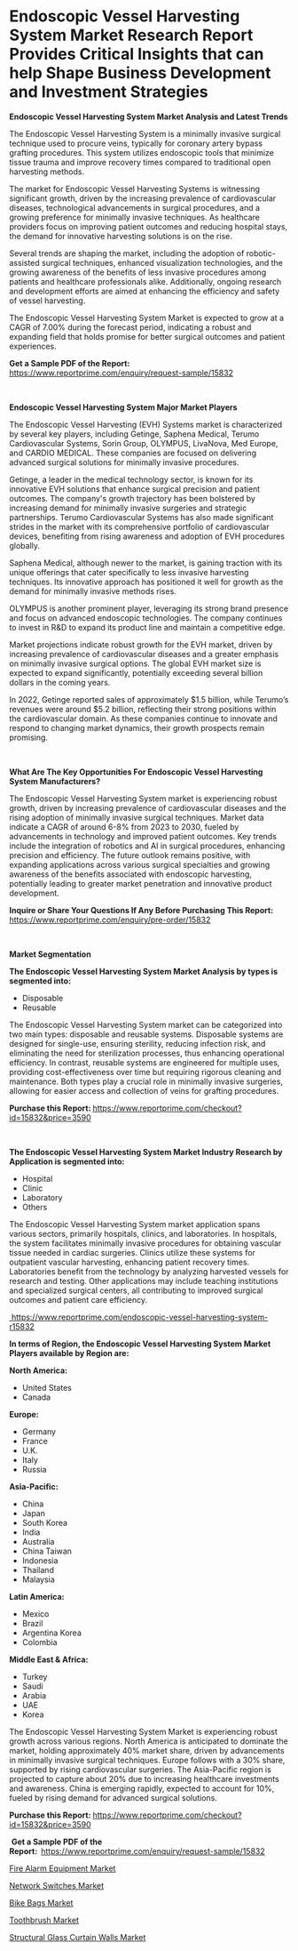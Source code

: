 <p><h1>Endoscopic Vessel Harvesting System Market Research Report Provides Critical Insights that can help Shape Business Development and Investment Strategies</h1></p><p><strong>Endoscopic Vessel Harvesting System Market Analysis and Latest Trends</strong></p>
<p><p>The Endoscopic Vessel Harvesting System is a minimally invasive surgical technique used to procure veins, typically for coronary artery bypass grafting procedures. This system utilizes endoscopic tools that minimize tissue trauma and improve recovery times compared to traditional open harvesting methods. </p><p>The market for Endoscopic Vessel Harvesting Systems is witnessing significant growth, driven by the increasing prevalence of cardiovascular diseases, technological advancements in surgical procedures, and a growing preference for minimally invasive techniques. As healthcare providers focus on improving patient outcomes and reducing hospital stays, the demand for innovative harvesting solutions is on the rise.</p><p>Several trends are shaping the market, including the adoption of robotic-assisted surgical techniques, enhanced visualization technologies, and the growing awareness of the benefits of less invasive procedures among patients and healthcare professionals alike. Additionally, ongoing research and development efforts are aimed at enhancing the efficiency and safety of vessel harvesting.</p><p>The Endoscopic Vessel Harvesting System Market is expected to grow at a CAGR of 7.00% during the forecast period, indicating a robust and expanding field that holds promise for better surgical outcomes and patient experiences.</p></p>
<p><strong>Get a Sample PDF of the Report:&nbsp;</strong> <a href="https://www.reportprime.com/enquiry/request-sample/15832?utm_campaign=1789&utm_medium=2&utm_source=Github&utm_content=ia&utm_term=25122024&utm_id=endoscopic-vessel-harvesting-system">https://www.reportprime.com/enquiry/request-sample/15832</a></p>
<p>&nbsp;</p>
<p><strong>Endoscopic Vessel Harvesting System Major Market Players</strong></p>
<p><p>The Endoscopic Vessel Harvesting (EVH) Systems market is characterized by several key players, including Getinge, Saphena Medical, Terumo Cardiovascular Systems, Sorin Group, OLYMPUS, LivaNova, Med Europe, and CARDIO MEDICAL. These companies are focused on delivering advanced surgical solutions for minimally invasive procedures.</p><p>Getinge, a leader in the medical technology sector, is known for its innovative EVH solutions that enhance surgical precision and patient outcomes. The company's growth trajectory has been bolstered by increasing demand for minimally invasive surgeries and strategic partnerships. Terumo Cardiovascular Systems has also made significant strides in the market with its comprehensive portfolio of cardiovascular devices, benefiting from rising awareness and adoption of EVH procedures globally.</p><p>Saphena Medical, although newer to the market, is gaining traction with its unique offerings that cater specifically to less invasive harvesting techniques. Its innovative approach has positioned it well for growth as the demand for minimally invasive methods rises.</p><p>OLYMPUS is another prominent player, leveraging its strong brand presence and focus on advanced endoscopic technologies. The company continues to invest in R&D to expand its product line and maintain a competitive edge.</p><p>Market projections indicate robust growth for the EVH market, driven by increasing prevalence of cardiovascular diseases and a greater emphasis on minimally invasive surgical options. The global EVH market size is expected to expand significantly, potentially exceeding several billion dollars in the coming years.</p><p>In 2022, Getinge reported sales of approximately $1.5 billion, while Terumo’s revenues were around $5.2 billion, reflecting their strong positions within the cardiovascular domain. As these companies continue to innovate and respond to changing market dynamics, their growth prospects remain promising.</p></p>
<p>&nbsp;</p>
<p><strong>What Are The Key Opportunities For Endoscopic Vessel Harvesting System Manufacturers?</strong></p>
<p><p>The Endoscopic Vessel Harvesting System market is experiencing robust growth, driven by increasing prevalence of cardiovascular diseases and the rising adoption of minimally invasive surgical techniques. Market data indicate a CAGR of around 6-8% from 2023 to 2030, fueled by advancements in technology and improved patient outcomes. Key trends include the integration of robotics and AI in surgical procedures, enhancing precision and efficiency. The future outlook remains positive, with expanding applications across various surgical specialties and growing awareness of the benefits associated with endoscopic harvesting, potentially leading to greater market penetration and innovative product development.</p></p>
<p><strong>Inquire or Share Your Questions If Any Before Purchasing This Report:</strong> <a href="https://www.reportprime.com/enquiry/pre-order/15832?utm_campaign=1789&utm_medium=2&utm_source=Github&utm_content=ia&utm_term=25122024&utm_id=endoscopic-vessel-harvesting-system">https://www.reportprime.com/enquiry/pre-order/15832</a></p>
<p>&nbsp;</p>
<p><strong>Market Segmentation</strong></p>
<p><strong>The Endoscopic Vessel Harvesting System Market Analysis by types is segmented into:</strong></p>
<p><ul><li>Disposable</li><li>Reusable</li></ul></p>
<p><p>The Endoscopic Vessel Harvesting System market can be categorized into two main types: disposable and reusable systems. Disposable systems are designed for single-use, ensuring sterility, reducing infection risk, and eliminating the need for sterilization processes, thus enhancing operational efficiency. In contrast, reusable systems are engineered for multiple uses, providing cost-effectiveness over time but requiring rigorous cleaning and maintenance. Both types play a crucial role in minimally invasive surgeries, allowing for easier access and collection of veins for grafting procedures.</p></p>
<p><strong>Purchase this Report:&nbsp;</strong><a href="https://www.reportprime.com/checkout?id=15832&price=3590&utm_campaign=1789&utm_medium=2&utm_source=Github&utm_content=ia&utm_term=25122024&utm_id=endoscopic-vessel-harvesting-system">https://www.reportprime.com/checkout?id=15832&price=3590</a></p>
<p>&nbsp;</p>
<p><strong>The Endoscopic Vessel Harvesting System Market Industry Research by Application is segmented into:</strong></p>
<p><ul><li>Hospital</li><li>Clinic</li><li>Laboratory</li><li>Others</li></ul></p>
<p><p>The Endoscopic Vessel Harvesting System market application spans various sectors, primarily hospitals, clinics, and laboratories. In hospitals, the system facilitates minimally invasive procedures for obtaining vascular tissue needed in cardiac surgeries. Clinics utilize these systems for outpatient vascular harvesting, enhancing patient recovery times. Laboratories benefit from the technology by analyzing harvested vessels for research and testing. Other applications may include teaching institutions and specialized surgical centers, all contributing to improved surgical outcomes and patient care efficiency.</p></p>
<p><a href="https://www.reportprime.com/endoscopic-vessel-harvesting-system-r15832?utm_campaign=1789&utm_medium=2&utm_source=Github&utm_content=ia&utm_term=25122024&utm_id=endoscopic-vessel-harvesting-system">&nbsp;https://www.reportprime.com/endoscopic-vessel-harvesting-system-r15832</a></p>
<p><strong>In terms of Region, the Endoscopic Vessel Harvesting System Market Players available by Region are:</strong></p>
<p>
    <p> <strong> North America: </strong>
        <ul>
            <li>United States</li>
            <li>Canada</li>
        </ul>
        </p> 
    <p> <strong> Europe: </strong>
        <ul>
            <li>Germany</li>
            <li>France</li>
            <li>U.K.</li>
            <li>Italy</li>
            <li>Russia</li>
        </ul>
        </p> 
    <p> <strong> Asia-Pacific: </strong>
        <ul>
            <li>China</li>
            <li>Japan</li>
            <li>South Korea</li>
            <li>India</li>
            <li>Australia</li>
            <li>China Taiwan</li>
            <li>Indonesia</li>
            <li>Thailand</li>
            <li>Malaysia</li>
        </ul>
        </p> 
    <p> <strong> Latin America: </strong>
        <ul>
            <li>Mexico</li>
            <li>Brazil</li>
            <li>Argentina Korea</li>
            <li>Colombia</li>
        </ul>
        </p> 
    <p> <strong> Middle East & Africa: </strong>
        <ul>
            <li>Turkey</li>
            <li>Saudi</li>
            <li>Arabia</li>
            <li>UAE</li>
            <li>Korea</li>
        </ul>
    </p>
    </p>
<p><p>The Endoscopic Vessel Harvesting System Market is experiencing robust growth across various regions. North America is anticipated to dominate the market, holding approximately 40% market share, driven by advancements in minimally invasive surgical techniques. Europe follows with a 30% share, supported by rising cardiovascular surgeries. The Asia-Pacific region is projected to capture about 20% due to increasing healthcare investments and awareness. China is emerging rapidly, expected to account for 10%, fueled by rising demand for advanced surgical solutions.</p></p>
<p><strong>Purchase this Report: </strong><a href="https://www.reportprime.com/checkout?id=15832&price=3590&utm_campaign=1789&utm_medium=2&utm_source=Github&utm_content=ia&utm_term=25122024&utm_id=endoscopic-vessel-harvesting-system">https://www.reportprime.com/checkout?id=15832&price=3590</a></p>
<p>&nbsp;<strong>Get a Sample PDF of the Report:&nbsp;&nbsp;</strong><a href="https://www.reportprime.com/enquiry/request-sample/15832?utm_campaign=1789&utm_medium=2&utm_source=Github&utm_content=ia&utm_term=25122024&utm_id=endoscopic-vessel-harvesting-system">https://www.reportprime.com/enquiry/request-sample/15832</a></p>
<p><strong></strong></p>
<p><p><a href="https://www.linkedin.com/pulse/fire-alarm-equipment-market-regional-outlook-competition-f8ref?utm_campaign=1789&utm_medium=2&utm_source=Github&utm_content=ia&utm_term=25122024&utm_id=endoscopic-vessel-harvesting-system">Fire Alarm Equipment Market</a></p><p><a href="https://www.linkedin.com/pulse/strategic-market-research-report-network-switches-anticipated-h6f7e?utm_campaign=1789&utm_medium=2&utm_source=Github&utm_content=ia&utm_term=25122024&utm_id=endoscopic-vessel-harvesting-system">Network Switches Market</a></p><p><a href="https://www.linkedin.com/pulse/a-mkt-nova-vc8zf?utm_campaign=1789&utm_medium=2&utm_source=Github&utm_content=ia&utm_term=25122024&utm_id=endoscopic-vessel-harvesting-system">Bike Bags Market</a></p><p><a href="https://www.linkedin.com/pulse/rev-athenaur-okk4f?utm_campaign=1789&utm_medium=2&utm_source=Github&utm_content=ia&utm_term=25122024&utm_id=endoscopic-vessel-harvesting-system">Toothbrush Market</a></p><p><a href="https://www.linkedin.com/pulse/structural-glass-curtain-walls-market-size-projected-grow-cagr-rmw4f?utm_campaign=1789&utm_medium=2&utm_source=Github&utm_content=ia&utm_term=25122024&utm_id=endoscopic-vessel-harvesting-system">Structural Glass Curtain Walls Market</a></p></p>